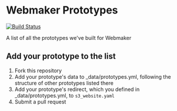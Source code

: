 # Webmaker Prototypes
[![Build Status](https://travis-ci.org/mozilla/prototypes.webmaker.org.png)](https://travis-ci.org/mozilla/prototypes.webmaker.org)

A list of all the prototypes we've built for Webmaker

## Add your prototype to the list

1. Fork this repository
2. Add your prototype's data to _data/prototypes.yml, following the structure of other prototypes listed there
3. Add your prototype's redirect, which you defined in _data/prototypes.yml, to `s3_website.yaml`
4. Submit a pull request
